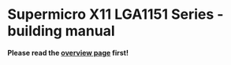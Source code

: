 # Supermicro X11 LGA1151 Series - building manual

**Please read the [overview page](../overview) first!**

<!--
To build Dasharo compatible with Supermicro X11 LGA1151 Series, follow the
steps below:

1. Clone the coreboot repository:

    ```bash
    git clone https://github.com/dasharo/coreboot.git
    ```

    ```bash
    cd coreboot
    ```

    Replace vX.Y.Z with valid version:

    ```bash
    git checkout supermicro_x11_lga1151_series_vX.Y.Z
    ```

    ```bash
    git checkout supermicro_x11-lga1151-series/develop
    ```

    Checkout submodules:

    ```bash
    git submodule update --init --recursive --checkout
    ```

1. Start docker container:

    * To build `Dasharo (coreboot+UEFI) v0.1.0`:

     ```bash
    	docker run --rm -it \
    	   -v $PWD:/home/coreboot/coreboot \
    	   -w /home/coreboot/coreboot \
    	   coreboot/coreboot-sdk:2021-09-23_b0d87f753c /bin/bash
     ```

     To understand difference between versions please read [FAQ](faq.md).

1. Inside of the container, configure and start the build process:

    ```bash
    make distclean
    ```

    * To build `Dasharo (coreboot+SeaBIOS) v0.1.0`

     ```bash
    	cp configs/config.dell_optiplex_9010 .config
     ```

    * To build `Dasharo (coreboot+UEFI) v0.1.0`

     ```bash
    	cp configs/config.dell_optiplex_9010 .config
     ```

    * To build `Dasharo (coreboot+SeaBIOS) v0.1.0` debug version (very verbose logging).

     ```bash
    	cp configs/config.dell_optiplex_9010.debug .config
     ```

    * To build `Dasharo (coreboot+UEFI) v0.1.0` debug version (very verbose logging).

     ```bash
    	cp configs/config.dell_optiplex_9010.uefi.debug .config
     ```

    ```bash
    make olddefconfig
    ```

    ```bash
    make
    ```

    or simply:

    ```bash
    make distclean && cp configs/CONFIG_NAME .config && make olddefconfig && make
    ```

This will produce a Dasharo binary placed in `build/coreboot.rom`, which can be
flashed in following ways, depending on your situation:

* To flash Dasharo first time refer to [initial deployment manual](initial-deployment.md).
* To update Dashro refer [firmware update](firmware-update.md).
-->

